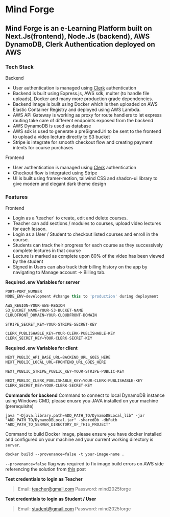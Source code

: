 # Mind Forge

## Mind Forge is an e-Learning Platform built on Next.Js(frontend), Node.Js (backend), AWS DynamoDB, Clerk Authentication deployed on AWS

### Tech Stack
Backend
+ User authentication is managed using [Clerk](https://clerk.com/) authentication
+ Backend is built using Express.js, AWS sdk, multer (to handle file uploads), Docker and many more production grade dependencies.
+ Backend image is built using Docker which is then uploaded on AWS Elastic Container Registry and deployed using AWS Lambda.
+ AWS API Gateway is working as proxy for route handlers to let express routing take care of different endpoints exposed from the backend
+ AWS DynamoDB is used as database
+ AWS sdk is used to generate a preSignedUrl to be sent to the frontend to upload a video lecture directly to S3 bucket
+ Stripe is integrate for smooth checkout flow and creating payment intents for course purchases

Frontend
+ User authentication is managed using [Clerk](https://clerk.com/) authentication
+ Checkout flow is integrated using Stripe
+ UI is built using framer-motion, tailwind CSS and shadcn-ui library to give modern and elegant dark theme design

### Features
Frontend
+ Login as a 'teacher' to create, edit and delete courses.
+ Teacher can add sections / modules to courses, upload video lectures for each lesson.
+ Login as a User / Student to checkout listed courses and enroll in the course.
+ Students can track their progress for each course as they successively complete lectures in that course
+ Lecture is marked as complete upon 80% of the video has been viewed by the student
+ Signed in Users can also track their billing  history on the app by navigating to Manage account -> Billing tab.

**Required .env Variables for server**
```javascript
PORT=PORT_NUMBER
NODE_ENV=development #change this to 'production' during deployment

AWS_REGION=YOUR-AWS-REGION
S3_BUCKET_NAME=YOUR-S3-BUCKET-NAME
CLOUDFRONT_DOMAIN=YOUR-CLOUDFRONT-DOMAIN

STRIPE_SECRET_KEY=YOUR-STRIPE-SECRET-KEY

CLERK_PUBLISHABLE_KEY=YOUR-CLERK-PUBLISHABLE-KEY
CLERK_SECRET_KEY=YOUR-CLERK-SECRET-KEY
```

**Required .env Variables for client**
```javascript
NEXT_PUBLIC_API_BASE_URL=BACKEND_URL_GOES_HERE
NEXT_PUBLIC_LOCAL_URL=FRONTEND_URL_GOES_HERE

NEXT_PUBLIC_STRIPE_PUBLIC_KEY=YOUR-STRIPE-PUBLIC-KEY

NEXT_PUBLIC_CLERK_PUBLISHABLE_KEY=YOUR-CLERK-PUBLISHABLE-KEY
CLERK_SECRET_KEY=YOUR-CLERK-SECRET-KEY
```

**Commands for backend**
Command to connect to local DynamoDB instance using Windows CMD, please enusre you JAVA installed on your machine (prerequisite)
```
java "-Djava.library.path=ADD_PATH_TO/DynamoDBLocal_lib" -jar "ADD_PATH_TO/DynamoDBLocal.jar" -sharedDb -dbPath "ADD_PATH_TO_SERVER_DIRECTORY_OF_THIS_PROJECT"
```

Command to build Docker image, please ensure you have docker installed and configured on your machine and your current working directory is 
`server`.
```
docker build --provenance=false -t your-image-name .
```
`--provenance=false` flag was required to fix image build errors on AWS side referencing the solution from [this](https://github.com/docker/buildx/issues/1509#issuecomment-1378538197) post

**Test credentials to login as Teacher**
> Email: teacher@gmail.com
> Password: mind2025forge

**Test credentials to login as Student / User**
> Email: student@gmail.com
> Password: mind2025forge